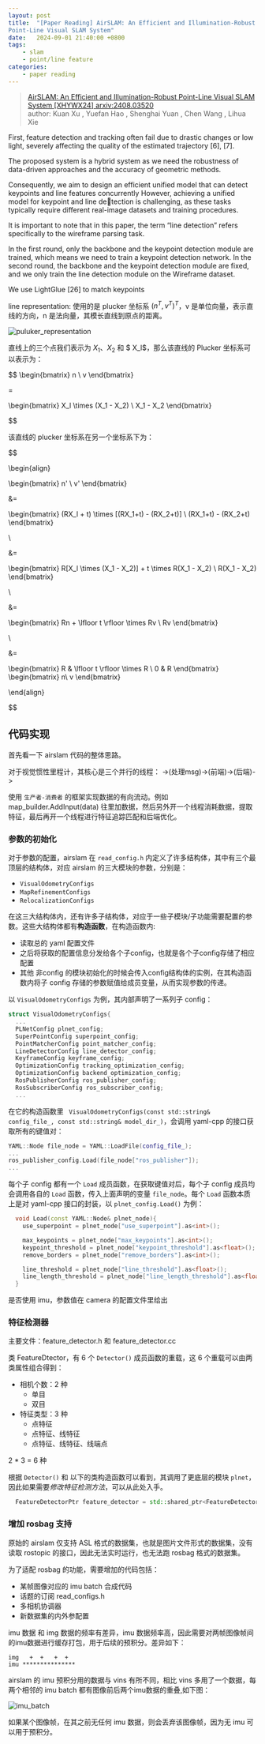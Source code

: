 ```yaml
---
layout: post
title:  "[Paper Reading] AirSLAM: An Efficient and Illumination-Robust
Point-Line Visual SLAM System"
date:   2024-09-01 21:40:00 +0800
tags: 
    - slam
    - point/line feature
categories:
    - paper reading
---
```


> [AirSLAM: An Efficient and Illumination-Robust
Point-Line Visual SLAM System [XHYWX24] arxiv:2408.03520](https://arxiv.org/pdf/2408.03520) <br>
> author: Kuan Xu
, Yuefan Hao
, Shenghai Yuan
, Chen Wang
, Lihua Xie


First, feature detection
and tracking often fail due to drastic changes or low light,
severely affecting the quality of the estimated trajectory [6],
[7]. 


The
proposed system is a hybrid system as we need the robustness of
data-driven approaches and the accuracy of geometric methods.


Consequently, we aim to design an efficient unified
model that can detect keypoints and line features concurrently
However, achieving a unified model for keypoint and line detection is challenging, as these tasks typically require different
real-image datasets and training procedures.

It is important to note
that in this paper, the term “line detection” refers specifically
to the wireframe parsing task.


In the first round, only the backbone and the keypoint
detection module are trained, which means we need to train a
keypoint detection network.
In the second round, the backbone
and the keypoint detection module are fixed, and we only train
the line detection module on the Wireframe dataset.


We use LightGlue [26] to match keypoints

line representation: 使用的是 plucker 坐标系 $(n^T,v^T)^T$，v 是单位向量，表示直线的方向，n 是法向量，其模长直线到原点的距离。


![puluker_representation](/assets/2024-09-01-airslam/puluker_representation.png)


直线上的三个点我们表示为 $X_1$、$X_2$ 和 $ X_l$，那么该直线的 Plucker 坐标系可以表示为：

$$
\begin{bmatrix}
n \\
v
\end{bmatrix}

= 

\begin{bmatrix}
X_l \times (X_1 - X_2) \\
X_1 - X_2
\end{bmatrix}

$$

该直线的 plucker 坐标系在另一个坐标系下为：

$$

\begin{align}

\begin{bmatrix}
n' \\
v'
\end{bmatrix}

&=

\begin{bmatrix}
(RX_l + t) \times [(RX_1+t) - (RX_2+t)] \\
(RX_1+t) - (RX_2+t)
\end{bmatrix}

\\

&=

\begin{bmatrix}
R[X_l \times (X_1 - X_2)] + t \times R(X_1 - X_2) \\
R(X_1 - X_2)
\end{bmatrix}

\\

&=

\begin{bmatrix}
Rn + \lfloor t \rfloor \times Rv \\
Rv
\end{bmatrix}

\\

&=

\begin{bmatrix}
R & \lfloor t \rfloor \times R \\
0 & R
\end{bmatrix}
\begin{bmatrix}
n\\
v
\end{bmatrix}

\end{align}

$$

## 代码实现

首先看一下 airslam 代码的整体思路。

对于视觉惯性里程计，其核心是三个并行的线程：
->(处理msg)->(前端)->(后端)->

使用 `生产者-消费者` 的框架实现数据的有向流动。例如 map_builder.AddInput(data) 往里加数据，然后另外开一个线程消耗数据，提取特征，最后再开一个线程进行特征追踪匹配和后端优化。


### 参数的初始化

对于参数的配置，airslam 在 `read_config.h` 内定义了许多结构体，其中有三个最顶层的结构体，对应 airslam 的三大模块的参数，分别是：
- `VisualOdometryConfigs`
- `MapRefinementConfigs`
- `RelocalizationConfigs`

在这三大结构体内，还有许多子结构体，对应于一些子模块/子功能需要配置的参数。这些大结构体都有**构造函数**，在构造函数内:
- 读取总的 yaml 配置文件
- 之后将获取的配置信息分发给各个子config，也就是各个子config存储了相应配置
- 其他 非config 的模块初始化的时候会传入config结构体的实例，在其构造函数内将子 config 存储的参数赋值给成员变量，从而实现参数的传递。

以 `VisualOdometryConfigs` 为例，其内部声明了一系列子 config：
```c++
struct VisualOdometryConfigs{
  ...
  PLNetConfig plnet_config;
  SuperPointConfig superpoint_config;
  PointMatcherConfig point_matcher_config;
  LineDetectorConfig line_detector_config;
  KeyframeConfig keyframe_config;
  OptimizationConfig tracking_optimization_config;
  OptimizationConfig backend_optimization_config;
  RosPublisherConfig ros_publisher_config;
  RosSubscriberConfig ros_subscriber_config;    
  ...
```
在它的构造函数里 ` VisualOdometryConfigs(const std::string& config_file_, const std::string& model_dir_)`，会调用 yaml-cpp 的接口获取所有的键值对：
```c++
YAML::Node file_node = YAML::LoadFile(config_file_);
...
ros_publisher_config.Load(file_node["ros_publisher"]);
...
```

每个子 config 都有一个 `Load` 成员函数，在获取键值对后，每个子 config 成员均会调用各自的 `Load` 函数，传入上面声明的变量 `file_node`。每个 `Load` 函数本质上是对 yaml-cpp 接口的封装，以 `plnet_config.Load()` 为例：
```c++
  void Load(const YAML::Node& plnet_node){
    use_superpoint = plnet_node["use_superpoint"].as<int>();

    max_keypoints = plnet_node["max_keypoints"].as<int>();
    keypoint_threshold = plnet_node["keypoint_threshold"].as<float>();
    remove_borders = plnet_node["remove_borders"].as<int>();

    line_threshold = plnet_node["line_threshold"].as<float>();
    line_length_threshold = plnet_node["line_length_threshold"].as<float>();
  }
```

是否使用 imu，参数值在 camera 的配置文件里给出





### 特征检测器

主要文件：feature_detector.h 和 feature_detector.cc

类 FeatureDtector，有 6 个 `Detector()` 成员函数的重载，这 6 个重载可以由两类属性组合得到：
- 相机个数：2 种
  - 单目
  - 双目
- 特征类型：3 种
  - 点特征
  - 点特征、线特征
  - 点特征、线特征、线端点

2 * 3 = 6 种

根据 `Detector()` 和 以下的类构造函数可以看到，其调用了更底层的模块 `plnet`，因此如果需要*修改特征检测方法*，可以从此处入手。

```c++
  FeatureDetectorPtr feature_detector = std::shared_ptr<FeatureDetector>(new FeatureDetector(plnet_config));
```


### 增加 rosbag 支持

原始的 airslam 仅支持 ASL 格式的数据集，也就是图片文件形式的数据集，没有读取 rostopic 的接口，因此无法实时运行，也无法跑 rosbag 格式的数据集。

为了适配 rosbag 的功能，需要增加的代码包括：
- 某帧图像对应的 imu batch 合成代码
- 话题的订阅 read_configs.h
- 多相机协调器
- 新数据集的内外参配置

imu 数据 和 img 数据的频率有差异，imu 数据频率高，因此需要对两帧图像帧间的imu数据进行缓存打包，用于后续的预积分。差异如下：
```
img	  +  +   +  +
imu	***************
```

airslam 的 imu 预积分用的数据与 vins 有所不同，相比 vins 多用了一个数据，每两个相邻的 imu batch 都有图像前后两个imu数据的重叠,如下图：

![imu_batch](/assets/2024-09-01-airslam/imu_batch.png)

如果某个图像帧，在其之前无任何 imu 数据，则会丢弃该图像帧，因为无 imu 可以用于预积分。


